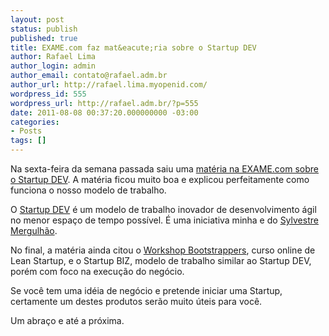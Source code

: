 ```yaml
---
layout: post
status: publish
published: true
title: EXAME.com faz mat&eacute;ria sobre o Startup DEV
author: Rafael Lima
author_login: admin
author_email: contato@rafael.adm.br
author_url: http://rafael.lima.myopenid.com/
wordpress_id: 555
wordpress_url: http://rafael.adm.br/?p=555
date: 2011-08-08 00:37:20.000000000 -03:00
categories:
- Posts
tags: []
---
```

Na sexta-feira da semana passada saiu uma <a href="http://exame.abril.com.br/pme/startups/noticias/startupdev-cria-prototipo-de-negocios-online-em-48h">mat&eacute;ria na EXAME.com sobre o Startup DEV</a>. A mat&eacute;ria ficou muito boa e explicou perfeitamente como funciona o nosso modelo de trabalho.

O <a href="http://startupdev.com.br">Startup DEV</a> &eacute; um modelo de trabalho inovador de desenvolvimento &aacute;gil no menor espa&ccedil;o de tempo poss&iacute;vel. &Eacute; uma iniciativa minha e do <a href="http://mergulhao.info">Sylvestre Mergulh&atilde;o</a>. 

No final, a mat&eacute;ria ainda citou o <a href="http://workshop.bootstrappers.com.br">Workshop Bootstrappers</a>, curso online de Lean Startup, e o Startup BIZ, modelo de trabalho similar ao Startup DEV, por&eacute;m com foco na execu&ccedil;&atilde;o do neg&oacute;cio.

Se voc&ecirc; tem uma id&eacute;ia de neg&oacute;cio e pretende iniciar uma Startup, certamente um destes produtos ser&atilde;o muito &uacute;teis para voc&ecirc;.

Um abra&ccedil;o e at&eacute; a pr&oacute;xima.
